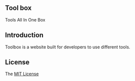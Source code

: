 Tool box
---

Tools All In One Box

## Introduction

Toolbox is a website built for developers to use different tools.


## License

The [MIT License](LICENSE)
